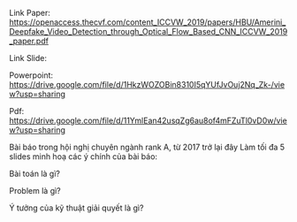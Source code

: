 
Link Paper: 
https://openaccess.thecvf.com/content_ICCVW_2019/papers/HBU/Amerini_Deepfake_Video_Detection_through_Optical_Flow_Based_CNN_ICCVW_2019_paper.pdf

Link Slide: 

Powerpoint: https://drive.google.com/file/d/1HkzWOZOBin8310I5qYUfJvOuj2Nq_Zk-/view?usp=sharing

Pdf: https://drive.google.com/file/d/11YmlEan42usqZg6au8of4mFZuTl0vD0w/view?usp=sharing


Bài báo trong hội nghị chuyên ngành rank A, từ 2017 trở lại đây Làm tối đa 5 slides minh hoạ các ý chính của bài báo:

Bài toán là gì?

Problem là gì?

Ý tưởng của kỹ thuật giải quyết là gì? 
